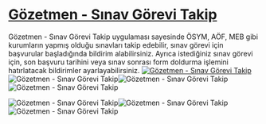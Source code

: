 # [Gözetmen - Sınav Görevi Takip](https://gozetmen.github.io/)

Gözetmen - Sınav Görevi Takip uygulaması sayesinde ÖSYM, AÖF, MEB gibi kurumların yapmış olduğu sınavları takip edebilir, sınav görevi için başvurular başladığında bildirim alabilirsiniz. Ayrıca istediğiniz sınav görevi için, son başvuru tarihini veya sınav sonrası form doldurma işlemini hatırlatacak bildirimler ayarlayabilirsiniz.
[![Gözetmen - Sınav Görevi Takip](https://encrypted-tbn0.gstatic.com/images?q=tbn%3AANd9GcSmJG57epEO--fATgrjivPJ9njk5YRVFPd16otwc68A9ysK6Alp)](https://play.google.com/store/apps/details?id=malkan.gozetmen)
![Gözetmen - Sınav Görevi Takip](https://lh3.googleusercontent.com/EJ2ug2aU0N2rh_3Xm-4D6TKuMRv17U_ozvCmCAFxHvAF9AGOYm6bNMGcL_maInJIRB0=w1440-h620-rw)![Gözetmen - Sınav Görevi Takip](https://lh3.googleusercontent.com/8K6Y23PR1mqPeeyR-OjbSVJvn65pgYfSpNLZPASA1cWmUHrhczQefALzDS16EZu8dTw=w1440-h620-rw)![Gözetmen - Sınav Görevi Takip](https://lh3.googleusercontent.com/9-G-NVg_cWFiXSG4YGhBeAOIImxTeNbt4Tw2zJJQNxgut_ORPDWGNr-Y7Eo2nKcEvz4=w1440-h620-rw)

![Gözetmen - Sınav Görevi Takip](https://lh3.googleusercontent.com/odCf0Cr9eMuHKkE0_gJ0XPLJn4ZE1w_sNtZIi7UlG8XV6ljaMxNG0a9f1wQUAjRPES4=w1440-h620-rw)![Gözetmen - Sınav Görevi Takip](https://lh3.googleusercontent.com/kES6Tj-uzwRsSP_dJL-OS0Lgtbk_2r1lQnLhj_LxQR72rNXWMhmw8z64s_E0JzX8ww=w1440-h620-rw)![Gözetmen - Sınav Görevi Takip](https://lh3.googleusercontent.com/SeCJxLNu9ddjrPt6RFMllwI7Psy3a_9OKEVnDCGfuYf4qVCD5LdlB9Ycr-pyodFDb0k=w1440-h620-rw)
